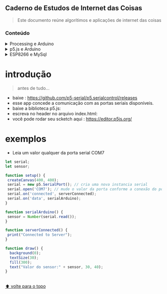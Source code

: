 
## Caderno de Estudos de Internet das Coisas

> Este documento reúne algorítimos e aplicações de internet das coisas


### Conteúdo

<details>
<summary>Processing e Arduino</summary>
 
* [`introdução`](#introdução)
* [`exemplos`](#exemplo)


</details>
 
<details>
<summary>p5.js e Arduino</summary>
 
* [`introdução`](#introdução)
* [`serialEvents`](#serialEvents)
* [`exemplos`](#exemploS)


</details>

 
<details>
<summary>ESP8266 e MySql</summary>
 
* [`introdução`](#introdução)
* [`exemplos`](#exemplos)


</details>

# introdução
> antes de tudo...

- baixe : https://github.com/p5-serial/p5.serialcontrol/releases
- esse app concede a comunicação com as portas seriais disponíveis.
- baixe a biblioteca p5.js: 
- escreva no header no arquivo index.html: <script src="p5.serialport.js"></script>
- você pode rodar seu scketch aqui : https://editor.p5js.org/


# exemplos

- Leia um valor qualquer da porta serial COM7
```js
let serial;
let sensor;

function setup() {  
 createCanvas(400, 400);
 serial = new p5.SerialPort(); // cria uma nova instancia serial
 serial.open('COM7'); // mude o valor da porta conforme a conexão do porta serial e o arduino
 serial.on('connected', serverConnected);
 serial.on('data', serialArduino);   
}

function serialArduino() {
 sensor = Number(serial.read());
}

function serverConnected() {
 print("Connected to Server");
}

function draw() {
  background(0);
  textSize(30);
  fill(300);
  text("Valor do sensor:" + sensor, 30, 40);
}
```
</details>

<br>[⬆ volte para o topo](#contents)
